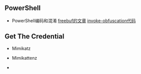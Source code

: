 
## PowerShell
* PowerShell编码和混淆
[freebuf的文章](http://www.freebuf.com/sectool/136328.html)
[invoke-obfuscation代码](https://github.com/danielbohannon/Invoke-Obfuscation)

## Get The Credential
* Mimikatz

* Mimikattenz

* 

